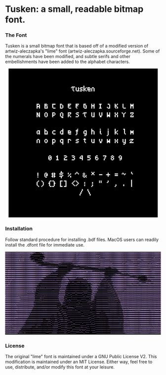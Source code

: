 # Tusken: a small, readable bitmap font.

### The Font

Tusken is a small bitmap font that is based off of a modified version of artwiz-aleczapka's "lime" font (artwiz-aleczapka.sourceforge.net). Some of the numerals have been modified, and subtle serifs and other embellishments have been added to the alphabet characters.

<p align="center">
<img src="repertoire.png">
</p> 

### Installation

Follow standard procedure for installing .bdf files. MacOS users can readily install the .dfont file for immediate use. 

<p align="center">
<img src="Raider.png">
</p>

### License

The original "lime" font is maintained under a GNU Public License V2. This modification is maintained under an MIT License. Either way, feel free to use, distribute, and/or modify this font at your leisure. 


